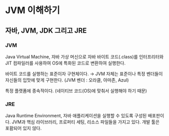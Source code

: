 # JVM 이해하기

## 자바, JVM, JDK 그리고 JRE

### JVM

Java Virtual Machine, 자바 가상 머신으로 자바 바이트 코드(.class)를 인터프리터와 JIT 컴파일러를 사용하여 OS에 특화된 코드로 변환하여 실행한다.

바이트 코드를 실행하는 표준이자 구현체이다.
→ JVM 자체는 표준이나 특정 벤더들이 자신들의 입맛에 맞게 구현한다. (JVM 벤더 : 오라클, 아마존, Azul)

특정 플랫폼에 종속적이다. (네이티브 코드(OS)에 맞춰서 실행해야 하기 때문)

### JRE

Java Runtime Environment, 자바 애플리케이션을 실행할 수 있도록 구성된 배포판이다.
JVM과 핵심 라이브러리, 프로퍼티 세팅, 리소스 파일들을 가지고 있다.
개발 툴은 포홤되어 있지 않다.
